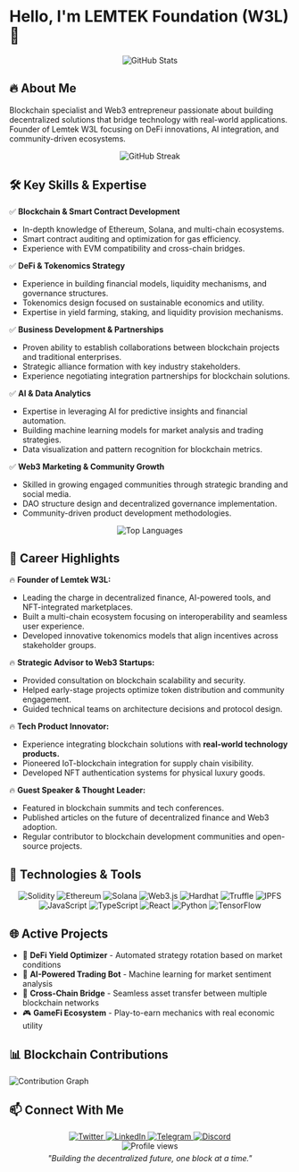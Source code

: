 # Hello, I'm LEMTEK Foundation (W3L) 👋

<div align="center">
  <img src="https://github-readme-stats.vercel.app/api?username=YOUR_USERNAME&show_icons=true&theme=radical&bg_color=30,ff0844,ffb199&hide_border=true" alt="GitHub Stats" />
</div>

## 🔥 About Me

Blockchain specialist and Web3 entrepreneur passionate about building decentralized solutions that bridge technology with real-world applications. Founder of Lemtek W3L focusing on DeFi innovations, AI integration, and community-driven ecosystems.

<div align="center">
  <img src="https://github-readme-streak-stats.herokuapp.com/?user=YOUR_USERNAME&theme=radical&background=30,ff0844,ffb199&hide_border=true" alt="GitHub Streak" />
</div>

## 🛠️ **Key Skills & Expertise**

✅ **Blockchain & Smart Contract Development**
- In-depth knowledge of Ethereum, Solana, and multi-chain ecosystems.
- Smart contract auditing and optimization for gas efficiency.
- Experience with EVM compatibility and cross-chain bridges.

✅ **DeFi & Tokenomics Strategy**
- Experience in building financial models, liquidity mechanisms, and governance structures.
- Tokenomics design focused on sustainable economics and utility.
- Expertise in yield farming, staking, and liquidity provision mechanisms.

✅ **Business Development & Partnerships**
- Proven ability to establish collaborations between blockchain projects and traditional enterprises.
- Strategic alliance formation with key industry stakeholders.
- Experience negotiating integration partnerships for blockchain solutions.

✅ **AI & Data Analytics**
- Expertise in leveraging AI for predictive insights and financial automation.
- Building machine learning models for market analysis and trading strategies.
- Data visualization and pattern recognition for blockchain metrics.

✅ **Web3 Marketing & Community Growth**
- Skilled in growing engaged communities through strategic branding and social media.
- DAO structure design and decentralized governance implementation.
- Community-driven product development methodologies.

<div align="center">
  <img src="https://github-readme-stats.vercel.app/api/top-langs/?username=YOUR_USERNAME&layout=compact&theme=radical&bg_color=30,ff0844,ffb199&hide_border=true" alt="Top Languages" />
</div>

## 💼 **Career Highlights**

🔥 **Founder of Lemtek W3L:**
- Leading the charge in decentralized finance, AI-powered tools, and NFT-integrated marketplaces.
- Built a multi-chain ecosystem focusing on interoperability and seamless user experience.
- Developed innovative tokenomics models that align incentives across stakeholder groups.

🔥 **Strategic Advisor to Web3 Startups:**
- Provided consultation on blockchain scalability and security.
- Helped early-stage projects optimize token distribution and community engagement.
- Guided technical teams on architecture decisions and protocol design.

🔥 **Tech Product Innovator:**
- Experience integrating blockchain solutions with **real-world technology products.**
- Pioneered IoT-blockchain integration for supply chain visibility.
- Developed NFT authentication systems for physical luxury goods.

🔥 **Guest Speaker & Thought Leader:**
- Featured in blockchain summits and tech conferences.
- Published articles on the future of decentralized finance and Web3 adoption.
- Regular contributor to blockchain development communities and open-source projects.

## 🚀 **Technologies & Tools**

<div align="center">
  <p>
    <img src="https://img.shields.io/badge/Solidity-FF416C?style=for-the-badge&logo=solidity&logoColor=white" alt="Solidity" />
    <img src="https://img.shields.io/badge/Ethereum-FF416C?style=for-the-badge&logo=ethereum&logoColor=white" alt="Ethereum" />
    <img src="https://img.shields.io/badge/Solana-FF7E5F?style=for-the-badge&logo=solana&logoColor=white" alt="Solana" />
    <img src="https://img.shields.io/badge/Web3.js-FF7E5F?style=for-the-badge&logo=web3.js&logoColor=white" alt="Web3.js" />
    <img src="https://img.shields.io/badge/Hardhat-FF7E5F?style=for-the-badge&logo=hardhat&logoColor=white" alt="Hardhat" />
    <img src="https://img.shields.io/badge/Truffle-FFA07A?style=for-the-badge&logo=truffle&logoColor=white" alt="Truffle" />
    <img src="https://img.shields.io/badge/IPFS-FFA07A?style=for-the-badge&logo=ipfs&logoColor=white" alt="IPFS" />
    <img src="https://img.shields.io/badge/JavaScript-FFA07A?style=for-the-badge&logo=javascript&logoColor=white" alt="JavaScript" />
    <img src="https://img.shields.io/badge/TypeScript-FFCCCB?style=for-the-badge&logo=typescript&logoColor=white" alt="TypeScript" />
    <img src="https://img.shields.io/badge/React-FFCCCB?style=for-the-badge&logo=react&logoColor=white" alt="React" />
    <img src="https://img.shields.io/badge/Python-FFCCCB?style=for-the-badge&logo=python&logoColor=white" alt="Python" />
    <img src="https://img.shields.io/badge/TensorFlow-FFCCCB?style=for-the-badge&logo=tensorflow&logoColor=white" alt="TensorFlow" />
  </p>
</div>

## 🌐 **Active Projects**

- 🏦 **DeFi Yield Optimizer** - Automated strategy rotation based on market conditions
- 🤖 **AI-Powered Trading Bot** - Machine learning for market sentiment analysis
- 🔗 **Cross-Chain Bridge** - Seamless asset transfer between multiple blockchain networks
- 🎮 **GameFi Ecosystem** - Play-to-earn mechanics with real economic utility

## 📊 **Blockchain Contributions**

![Contribution Graph](https://github-readme-activity-graph.vercel.app/graph?username=YOUR_USERNAME&theme=redical&bg_color=20232a&hide_border=true&line=ff0844&point=ffb199)

## 📫 **Connect With Me**

<div align="center">
  <a href="https://twitter.com/YOUR_TWITTER">
    <img src="https://img.shields.io/badge/Twitter-FF416C?style=for-the-badge&logo=twitter&logoColor=white" alt="Twitter" />
  </a>
  <a href="https://linkedin.com/in/YOUR_LINKEDIN">
    <img src="https://img.shields.io/badge/LinkedIn-FF7E5F?style=for-the-badge&logo=linkedin&logoColor=white" alt="LinkedIn" />
  </a>
  <a href="https://t.me/YOUR_TELEGRAM">
    <img src="https://img.shields.io/badge/Telegram-FFA07A?style=for-the-badge&logo=telegram&logoColor=white" alt="Telegram" />
  </a>
  <a href="https://discord.gg/YOUR_DISCORD">
    <img src="https://img.shields.io/badge/Discord-FFCCCB?style=for-the-badge&logo=discord&logoColor=white" alt="Discord" />
  </a>
</div>

<div align="center">
  <img src="https://komarev.com/ghpvc/?username=YOUR_USERNAME&color=ff0844&style=flat-square&label=Profile+Views" alt="Profile views" />
</div>

<!-- Red Gradient Line -->
<img width="100%" height="5" src="https://raw.githubusercontent.com/andreasbm/readme/master/assets/lines/colored.png">

<div align="center">
  <i>"Building the decentralized future, one block at a time."</i>
</div>
